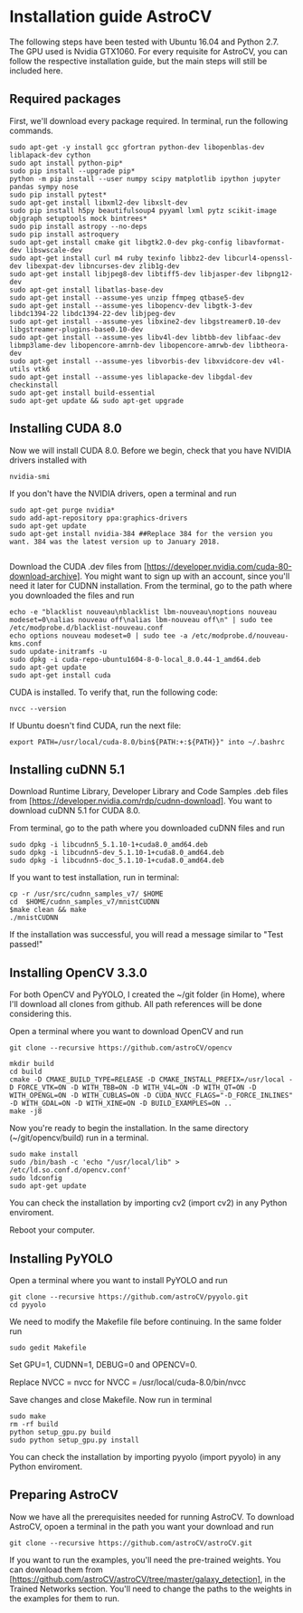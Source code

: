 # Installation guide AstroCV
The following steps have been tested with Ubuntu 16.04 and Python 2.7. The GPU used is Nvidia GTX1060. For every requisite for AstroCV, you can follow the respective installation guide, but the main steps will still be included here.

## Required packages
First, we'll download every package required. In terminal, run the following commands.


```
sudo apt-get -y install gcc gfortran python-dev libopenblas-dev liblapack-dev cython
sudo apt install python-pip*
sudo pip install --upgrade pip*
python -m pip install --user numpy scipy matplotlib ipython jupyter pandas sympy nose 
sudo pip install pytest*
sudo apt-get install libxml2-dev libxslt-dev 
sudo pip install h5py beautifulsoup4 pyyaml lxml pytz scikit-image objgraph setuptools mock bintrees*
sudo pip install astropy --no-deps
sudo pip install astroquery
sudo apt-get install cmake git libgtk2.0-dev pkg-config libavformat-dev libswscale-dev
sudo apt-get install curl m4 ruby texinfo libbz2-dev libcurl4-openssl-dev libexpat-dev libncurses-dev zlib1g-dev
sudo apt-get install libjpeg8-dev libtiff5-dev libjasper-dev libpng12-dev
sudo apt-get install libatlas-base-dev
sudo apt-get install --assume-yes unzip ffmpeg qtbase5-dev
sudo apt-get install --assume-yes libopencv-dev libgtk-3-dev libdc1394-22 libdc1394-22-dev libjpeg-dev
sudo apt-get install --assume-yes libxine2-dev libgstreamer0.10-dev libgstreamer-plugins-base0.10-dev
sudo apt-get install --assume-yes libv4l-dev libtbb-dev libfaac-dev libmp3lame-dev libopencore-amrnb-dev libopencore-amrwb-dev libtheora-dev
sudo apt-get install --assume-yes libvorbis-dev libxvidcore-dev v4l-utils vtk6
sudo apt-get install --assume-yes liblapacke-dev libgdal-dev checkinstall
sudo apt-get install build-essential
sudo apt-get update && sudo apt-get upgrade
```



## Installing CUDA 8.0

Now we will install CUDA 8.0. Before we begin, check that you have NVIDIA drivers installed with
```
nvidia-smi
```

If you don't have the NVIDIA drivers, open a terminal and run

```
sudo apt-get purge nvidia* 
sudo add-apt-repository ppa:graphics-drivers
sudo apt-get update 
sudo apt-get install nvidia-384 ##Replace 384 for the version you want. 384 was the latest version up to January 2018.


```
Download the CUDA .dev files from [https://developer.nvidia.com/cuda-80-download-archive]. You might want to sign up with an account, since you'll need it later for CUDNN installation. From the terminal, go to the path where you downloaded the files and run

```
echo -e "blacklist nouveau\nblacklist lbm-nouveau\noptions nouveau modeset=0\nalias nouveau off\nalias lbm-nouveau off\n" | sudo tee /etc/modprobe.d/blacklist-nouveau.conf
echo options nouveau modeset=0 | sudo tee -a /etc/modprobe.d/nouveau-kms.conf
sudo update-initramfs -u
sudo dpkg -i cuda-repo-ubuntu1604-8-0-local_8.0.44-1_amd64.deb
sudo apt-get update
sudo apt-get install cuda
```
CUDA is installed. To verify that, run the following code:

```
nvcc --version
```

If Ubuntu doesn't find CUDA, run the next file:

```
export PATH=/usr/local/cuda-8.0/bin${PATH:+:${PATH}}" into ~/.bashrc

```

## Installing cuDNN 5.1

Download Runtime Library, Developer Library and Code Samples .deb files from [https://developer.nvidia.com/rdp/cudnn-download]. You want to download cuDNN 5.1 for CUDA 8.0.

From terminal, go to the path where you downloaded cuDNN files and run

```
sudo dpkg -i libcudnn5_5.1.10-1+cuda8.0_amd64.deb 
sudo dpkg -i libcudnn5-dev_5.1.10-1+cuda8.0_amd64.deb 
sudo dpkg -i libcudnn5-doc_5.1.10-1+cuda8.0_amd64.deb 

```

If you want to test installation, run in terminal:

```
cp -r /usr/src/cudnn_samples_v7/ $HOME
cd  $HOME/cudnn_samples_v7/mnistCUDNN
$make clean && make
./mnistCUDNN

```
If the installation was successful, you will read a message similar to "Test passed!"


## Installing OpenCV 3.3.0

For both OpenCV and PyYOLO, I created the ~/git folder (in Home), where I'll download all clones from github. All path references will be done considering this.

Open a terminal where you want to download OpenCV and run

```
git clone --recursive https://github.com/astroCV/opencv

mkdir build
cd build
cmake -D CMAKE_BUILD_TYPE=RELEASE -D CMAKE_INSTALL_PREFIX=/usr/local -D FORCE_VTK=ON -D WITH_TBB=ON -D WITH_V4L=ON -D WITH_QT=ON -D WITH_OPENGL=ON -D WITH_CUBLAS=ON -D CUDA_NVCC_FLAGS="-D_FORCE_INLINES" -D WITH_GDAL=ON -D WITH_XINE=ON -D BUILD_EXAMPLES=ON ..
make -j8
```


Now you're ready to begin the installation. In the same directory (~/git/opencv/build) run in a terminal.

```
sudo make install
sudo /bin/bash -c 'echo "/usr/local/lib" > /etc/ld.so.conf.d/opencv.conf'
sudo ldconfig
sudo apt-get update
```
You can check the installation by importing cv2 (import cv2) in any Python enviroment.

Reboot your computer.

## Installing PyYOLO

Open a terminal where you want to install PyYOLO and run

```
git clone --recursive https://github.com/astroCV/pyyolo.git
cd pyyolo
```
We need to modify the Makefile file before continuing. In the same folder run
```
sudo gedit Makefile
```
Set GPU=1, CUDNN=1, DEBUG=0 and OPENCV=0.

Replace NVCC = nvcc for NVCC = /usr/local/cuda-8.0/bin/nvcc

Save changes and close Makefile. Now run in terminal

```
sudo make
rm -rf build
python setup_gpu.py build
sudo python setup_gpu.py install
```

You can check the installation by importing pyyolo (import pyyolo) in any Python enviroment.

## Preparing AstroCV

Now we have all the prerequisites needed for running AstroCV. To download AstroCV, opoen a terminal in the path you want your download and run

```
git clone --recursive https://github.com/astroCV/astroCV.git

```
If you want to run the examples, you'll need the pre-trained weights. You can download them from [https://github.com/astroCV/astroCV/tree/master/galaxy_detection], in the Trained Networks section. You'll need to change the paths to the weights in the examples for them to run.
